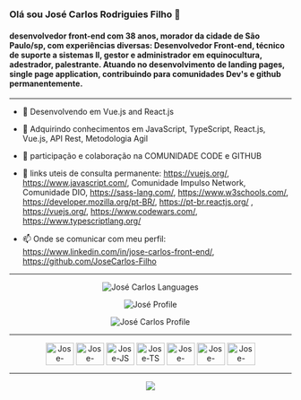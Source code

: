 ### Olá sou José Carlos Rodriguies Filho 👋
#### desenvolvedor front-end com 38 anos, morador da cidade de São Paulo/sp, com experiências diversas: Desenvolvedor Front-end, técnico de suporte a sistemas II, gestor e administrador em equinocultura, adestrador, palestrante. Atuando no desenvolvimento de landing pages, single page application, contribuindo para comunidades Dev's e github permanentemente.  
---


- 🔭 Desenvolvendo em Vue.js and React.js

- 🌱 Adquirindo conhecimentos em JavaScript, TypeScript, React.js, Vue.js, API Rest, Metodologia Agil

- 👯 participação e colaboração na COMUNIDADE CODE e GITHUB

- 🤔 links uteis de consulta permanente:  https://vuejs.org/, https://www.javascript.com/, Comunidade Impulso Network, Comunidade DIO, https://sass-lang.com/, https://www.w3schools.com/, https://developer.mozilla.org/pt-BR/, https://pt-br.reactjs.org/ , https://vuejs.org/, https://www.codewars.com/, https://www.typescriptlang.org/

- 📫 Onde se comunicar com meu perfil: https://www.linkedin.com/in/jose-carlos-front-end/, https://github.com/JoseCarlos-Filho


---
  
  <p align="center"><img src="https://github-readme-stats.vercel.app/api/top-langs/?username=JoseCarlos-Filho&langs_count=10&theme=vue-dark&layout=compact" alt="José Carlos Languages" /></p>
  <div align="center">
  <p>
    <img src="https://github-readme-stats.vercel.app/api?username=JoseCarlos-Filho&show_icons=true&theme=vue-dark" alt="José Profile" />
  </p>
  <p>
    <img src="(https://streak-stats.demolab.com?user=JoseCarlos-Filho&theme=vue-dark&hide_border=true&border_radius=5&locale=pt_BR)" alt="José Carlos Profile" />
   </p>
  </div>
  
  ---
  
  <div align="center">
    <img align="center" height="40" width="50" alt="Jose-HTML5" src="https://cdn.jsdelivr.net/gh/devicons/devicon/icons/html5/html5-original.svg" />
    <img align="center" height="40" width="50" alt="Jose-CSS3" src="https://cdn.jsdelivr.net/gh/devicons/devicon/icons/css3/css3-original.svg" />
    <img align="center" height="40" width="50" alt="Jose-JS" src="https://cdn.jsdelivr.net/gh/devicons/devicon/icons/javascript/javascript-original.svg" />
    <img align="center" height="40" width="50" alt="Jose-TS" src="https://cdn.jsdelivr.net/gh/devicons/devicon/icons/typescript/typescript-original.svg" />
    <img align="center" height="40" width="50" alt="Jose-React" src="https://cdn.jsdelivr.net/gh/devicons/devicon/icons/react/react-original-wordmark.svg" /
    <img align="center" height="40" width="50" alt="Jose-Vue" src="https://cdn.jsdelivr.net/gh/devicons/devicon/icons/vuejs/vuejs-original.svg" />
    <img align="center" height="40" width="50" alt="Jose-SASS" src="https://cdn.jsdelivr.net/gh/devicons/devicon/icons/sass/sass-original.svg" />
    <img align="center" height="40" width="50" alt="Jose-VSCODE" src="https://cdn.jsdelivr.net/gh/devicons/devicon/icons/vscode/vscode-original.svg" />
  </div>
  
  ---
  
  <div align="center">
    <a href="https://www.linkedin.com/in/jose-carlos-front-end/" target="_blank"><img src="https://img.shields.io/badge/-LinkedIn-%230077B5?style=for-the-badge&logo=linkedin&logoColor=white" target="_blank"></a> 
  </div>

<!--
**JoseCarlos-Filho/JoseCarlos-Filho** is a ✨ _special_ ✨ repository because its `README.md` (this file) appears on your GitHub profile.
-->
